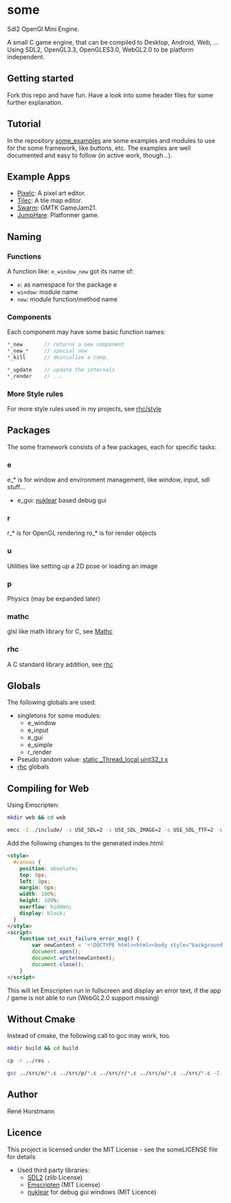 # some

Sdl2 OpenGl Mini Engine.

A small C game engine, that can be compiled to Desktop, Android, Web, ... Using SDL2, OpenGL3.3, OpenGLES3.0, WebGL2.0
to be platform independent.

## Getting started

Fork this repo and have fun. Have a look into some header files for some further explanation.


## Tutorial

In the repository [some_examples](https://github.com/renehorstmann/some_examples) are some examples and modules to use for the some framework, like buttons, etc.
The examples are well documented and easy to follow (in active work, though...).

## Example Apps

- [Pixelc](https://github.com/renehorstmann/Pixelc): A pixel art editor.
- [Tilec](https://github.com/renehorstmann/Tilec): A tile map editor.
- [Swarm](https://github.com/renehorstmann/GMTKgamejam21): GMTK GameJam21.
- [JumpHare](https://github.com/renehorstmann/JumpHare): Platformer game.

## Naming

### Functions

A function like: `e_window_new` got its name of:

- `e`: as namespace for the package e
- `window`: module name
- `new`: module function/method name

### Components

Each component may have some basic function names:

```c
*_new       // returns a new component
*_new_*     // special new
*_kill      // deinialize a comp.

*_update    // update the internals
*_render    // ...
```

### More Style rules

For more style rules used in my projects, see [rhc/style](https://github.com/renehorstmann/rhc)

## Packages

The some framework consists of a few packages, each for specific tasks:

### e

e_* is for window and environment management, like window, input, sdl stuff...

- e_gui: [nuklear](https://github.com/Immediate-Mode-UI/Nuklear) based debug gui

### r

r_* is for OpenGL rendering ro_* is for render objects

### u

Utilities like setting up a 2D pose or loading an image

### p

Physics (may be expanded later)

### mathc

glsl like math library for C, see [Mathc](https://github.com/renehorstmann/Mathc)

### rhc

A C standard library addition, see [rhc](https://github.com/renehorstmann/rhc)

## Globals

The following globals are used:

- singletons for some modules:
    - e_window
    - e_input
    - e_gui
    - e_simple
    - r_render
- Pseudo random value: [static _Thread_local uint32_t x](src/u/u_prandom.c)
- [rhc](https://github.com/renehorstmann/rhc) globals

## Compiling for Web

Using Emscripten:

```sh
mkdir web && cd web
```

```sh
emcc -I../include/ -s USE_SDL=2 -s USE_SDL_IMAGE=2 -s USE_SDL_TTF=2 -s FULL_ES3=1 -s EXPORTED_FUNCTIONS='["_main", "_e_io_idbfs_synced"]' -s SDL2_IMAGE_FORMATS='["png"]'  --preload-file ../res -s ALLOW_MEMORY_GROWTH=1 -s ASYNCIFY=1 -s EXIT_RUNTIME=1 -s FETCH=1 -lidbfs.js -DOPTION_GLES -DOPTION_SDL -DOPTION_TTF -DOPTION_FETCH ../src/e/*.c ../src/p/*.c ../src/r/*.c ../src/u/*.c ../src/*.c -o index.html
```

Add the following changes to the generated index.html:
```html
<style>
  #canvas {
    position: absolute;
    top: 0px;
    left: 0px;
    margin: 0px;
    width: 100%;
    height: 100%;
    overflow: hidden;
    display: block;
  }
</style>
<script>
    function set_exit_failure_error_msg() {
        var newContent = '<!DOCTYPE html><html><body style="background-color:black;"><h1 style="color:white;">Potato Browsers are not supported!</h1><p style="color:silver;">Full WebGL2.0 is needed!</p></body></html>';
        document.open();
        document.write(newContent);
        document.close();
    }
</script>
```
This will let Emscripten run in fullscreen and display an error text, if the app / game is not able to run (WebGL2.0 support missing)

## Without Cmake

Instead of cmake, the following call to gcc may work, too.

```sh
mkdir build && cd build

cp -r ../res .

gcc ../src/e/*.c ../src/p/*.c ../src/r/*.c ../src/u/*.c ../src/*.c -I../include/ $(sdl2-config --cflags --libs) -lSDL2_image -lSDL2_ttf -lcurl -lglew32 -lopengl32 -lglu32 -DOPTION_GLEW -DOPTION_SDL -DOPTION_TTF -DOPTION_FETCH -o some
```

## Author

René Horstmann

## Licence

This project is licensed under the MIT License - see the someLICENSE file for details

- Used third party libraries:
    - [SDL2](https://www.libsdl.org/) (zlib License)
    - [Emscripten](emscripten.org) (MIT License)
    - [nuklear](https://github.com/Immediate-Mode-UI/Nuklear) for debug gui windows (MIT Licence)
